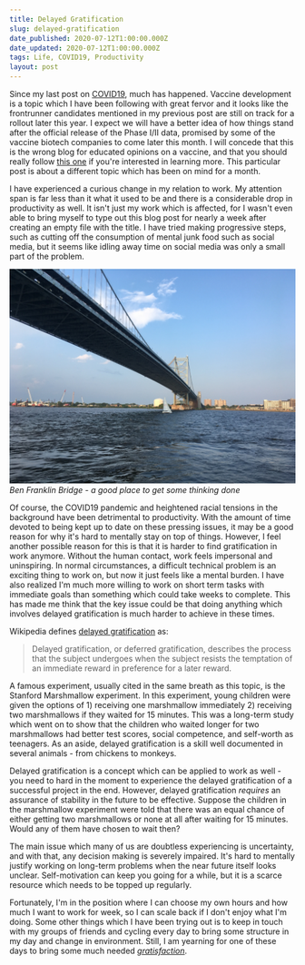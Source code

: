 ```yaml
---
title: Delayed Gratification
slug: delayed-gratification
date_published: 2020-07-12T1:00:00.000Z
date_updated: 2020-07-12T1:00:00.000Z
tags: Life, COVID19, Productivity
layout: post
---
```


Since my last post on [COVID19](/2020/05/12/on-covid19/), much has happened. Vaccine development is a topic which I have been following with great fervor and it looks like the frontrunner candidates mentioned in my previous post are still on track for a rollout later this year. I expect we will have a better idea of how things stand after the official release of the Phase I/II data, promised by some of the vaccine biotech companies to come later this month. I will concede that this is the wrong blog for educated opinions on a vaccine, and that you should really follow [this one](https://blogs.sciencemag.org/pipeline/) if you're interested in learning more. This particular post is about a different topic which has been on mind for a month.

I have experienced a curious change in my relation to work. My attention span is far less than it what it used to be and there is a considerable drop in productivity as well. It isn't just my work which is affected, for I wasn't even able to bring myself to type out this blog post for nearly a week after creating an empty file with the title. I have tried making progressive steps, such as cutting off the consumption of mental junk food such as social media, but it seems like idling away time on social media was only a small part of the problem.

![](/content/images/2020/IMG_1149.JPG)
*Ben Franklin Bridge - a good place to get some thinking done*

Of course, the COVID19 pandemic and heightened racial tensions in the background have been detrimental to productivity. With the amount of time devoted to being kept up to date on these pressing issues, it may be a good reason for why it's hard to mentally stay on top of things. However, I feel another possible reason for this is that it is harder to find gratification in work anymore. Without the human contact, work feels impersonal and uninspiring. In normal circumstances, a difficult technical problem is an exciting thing to work on, but now it just feels like a mental burden. I have also realized I'm much more willing to work on short term tasks with immediate goals than something which could take weeks to complete. This has made me think that the key issue could be that doing anything which involves delayed gratification is much harder to achieve in these times.

Wikipedia defines [delayed gratification](https://en.wikipedia.org/wiki/Delayed_gratification) as:

> Delayed gratification, or deferred gratification, describes the process that the subject undergoes when the subject resists the temptation of an immediate reward in preference for a later reward.

A famous experiment, usually cited in the same breath as this topic, is the Stanford Marshmallow experiment. In this experiment, young children were given the options of 1) receiving one marshmallow immediately 2) receiving two marshmallows if they waited for 15 minutes. This was a long-term study which went on to show that the children who waited longer for two marshmallows had better test scores, social competence, and self-worth as teenagers. As an aside, delayed gratification is a skill well documented in several animals - from chickens to monkeys.

Delayed gratification is a concept which can be applied to work as well - you need to hard in the moment to experience the delayed gratification of a successful project in the end. However, delayed gratification *requires* an assurance of stability in the future to be effective. Suppose the children in the marshmallow experiment were told that there was an equal chance of either getting two marshmallows or none at all after waiting for 15 minutes. Would any of them have chosen to wait then?

The main issue which many of us are doubtless experiencing is uncertainty, and with that, any decision making is severely impaired. It's hard to mentally justify working on long-term problems when the near future itself looks unclear. Self-motivation can keep you going for a while, but it is a scarce resource which needs to be topped up regularly.

Fortunately, I'm in the position where I can choose my own hours and how much I want to work for week, so I can scale back if I don't enjoy what I'm doing. Some other things which I have been trying out is to keep in touch with my groups of friends and cycling every day to bring some structure in my day and change in environment. Still, I am yearning for one of these days to bring some much needed [*gratisfaction*](https://www.youtube.com/watch?v=5QvLP1_T_Fc).